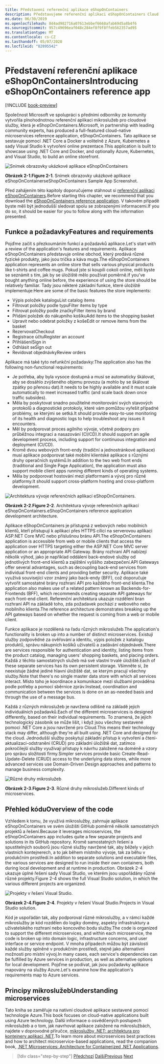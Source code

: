 ```yaml
---
title: Představení referenční aplikace eShopOnContainers
description: Představujeme referenční aplikaci eShopOnContainers Cloud Native mikroslužeb pro ASP.NET Core a Azure.
ms.date: 06/30/2019
ms.openlocfilehash: 8d4ad982716a07613ebbef6668afab69d5a8b4f6
ms.sourcegitcommit: 957c49696eaf048c284ef8f9f8ffeb562357ad95
ms.translationtype: MT
ms.contentlocale: cs-CZ
ms.lasthandoff: 05/07/2020
ms.locfileid: "82895542"
---
```

# <a name="introducing-eshoponcontainers-reference-app"></a><span data-ttu-id="d885e-103">Představení referenční aplikace eShopOnContainers</span><span class="sxs-lookup"><span data-stu-id="d885e-103">Introducing eShopOnContainers reference app</span></span>

[!INCLUDE [book-preview](../../../includes/book-preview.md)]

<span data-ttu-id="d885e-104">Společnost Microsoft ve spolupráci s předními odborníky ze komunity vytvořila plnohodnotnou referenční aplikaci mikroslužeb pro cloudové služby, která je eShopOnContainers.</span><span class="sxs-lookup"><span data-stu-id="d885e-104">Microsoft, in partnership with leading community experts, has produced a full-featured cloud-native microservices reference application, eShopOnContainers.</span></span> <span data-ttu-id="d885e-105">Tato aplikace se sestavuje pomocí .NET Core a Docker a volitelně z Azure, Kubernetes a sady Visual Studio k vytvoření online prezentace.</span><span class="sxs-lookup"><span data-stu-id="d885e-105">This application is built to showcase using .NET Core and Docker, and optionally Azure, Kubernetes, and Visual Studio, to build an online storefront.</span></span>

![Snímek obrazovky ukázkové aplikace eShopOnContainers](./media/eshoponcontainers-sample-app-screenshot.png)

<span data-ttu-id="d885e-107">**Obrázek 2-1**.</span><span class="sxs-lookup"><span data-stu-id="d885e-107">**Figure 2-1**.</span></span> <span data-ttu-id="d885e-108">Snímek obrazovky ukázkové aplikace eShopOnContainers</span><span class="sxs-lookup"><span data-stu-id="d885e-108">eShopOnContainers Sample App Screenshot.</span></span>

<span data-ttu-id="d885e-109">Před zahájením této kapitoly doporučujeme stáhnout si [referenční aplikaci eShopOnContainers](https://github.com/dotnet-architecture/eShopOnContainers).</span><span class="sxs-lookup"><span data-stu-id="d885e-109">Before starting this chapter, we recommend that you download the [eShopOnContainers reference application](https://github.com/dotnet-architecture/eShopOnContainers).</span></span> <span data-ttu-id="d885e-110">V takovém případě byste měli být jednodušší sledovat spolu se zobrazenými informacemi.</span><span class="sxs-lookup"><span data-stu-id="d885e-110">If you do so, it should be easier for you to follow along with the information presented.</span></span>

## <a name="features-and-requirements"></a><span data-ttu-id="d885e-111">Funkce a požadavky</span><span class="sxs-lookup"><span data-stu-id="d885e-111">Features and requirements</span></span>

<span data-ttu-id="d885e-112">Pojďme začít s přezkoumáním funkcí a požadavků aplikace.</span><span class="sxs-lookup"><span data-stu-id="d885e-112">Let's start with a review of the application's features and requirements.</span></span> <span data-ttu-id="d885e-113">Aplikace eShopOnContainers představuje online obchod, který prodává různé fyzické produkty, jako jsou trička a káva mugs.</span><span class="sxs-lookup"><span data-stu-id="d885e-113">The eShopOnContainers application represents an online store that sells various physical products like t-shirts and coffee mugs.</span></span> <span data-ttu-id="d885e-114">Pokud jste si koupili cokoli online, měli byste se seznámit s tím, jak by se úložiště mělo používat poměrně.</span><span class="sxs-lookup"><span data-stu-id="d885e-114">If you've bought anything online before, the experience of using the store should be relatively familiar.</span></span> <span data-ttu-id="d885e-115">Tady jsou některé základní funkce, které úložiště implementuje:</span><span class="sxs-lookup"><span data-stu-id="d885e-115">Here are some of the basic features the store implements:</span></span>

- <span data-ttu-id="d885e-116">Výpis položek katalogu</span><span class="sxs-lookup"><span data-stu-id="d885e-116">List catalog items</span></span>
- <span data-ttu-id="d885e-117">Filtrovat položky podle typu</span><span class="sxs-lookup"><span data-stu-id="d885e-117">Filter items by type</span></span>
- <span data-ttu-id="d885e-118">Filtrovat položky podle značky</span><span class="sxs-lookup"><span data-stu-id="d885e-118">Filter items by brand</span></span>
- <span data-ttu-id="d885e-119">Přidání položek do nákupního košíku</span><span class="sxs-lookup"><span data-stu-id="d885e-119">Add items to the shopping basket</span></span>
- <span data-ttu-id="d885e-120">Upravit nebo odebrat položky z koše</span><span class="sxs-lookup"><span data-stu-id="d885e-120">Edit or remove items from the basket</span></span>
- <span data-ttu-id="d885e-121">Rezervovat</span><span class="sxs-lookup"><span data-stu-id="d885e-121">Checkout</span></span>
- <span data-ttu-id="d885e-122">Registrace účtu</span><span class="sxs-lookup"><span data-stu-id="d885e-122">Register an account</span></span>
- <span data-ttu-id="d885e-123">Přihlášení</span><span class="sxs-lookup"><span data-stu-id="d885e-123">Sign in</span></span>
- <span data-ttu-id="d885e-124">Odhlásit se</span><span class="sxs-lookup"><span data-stu-id="d885e-124">Sign out</span></span>
- <span data-ttu-id="d885e-125">Revidovat objednávky</span><span class="sxs-lookup"><span data-stu-id="d885e-125">Review orders</span></span>

<span data-ttu-id="d885e-126">Aplikace má také tyto nefunkční požadavky:</span><span class="sxs-lookup"><span data-stu-id="d885e-126">The application also has the following non-functional requirements:</span></span>

- <span data-ttu-id="d885e-127">Je potřeba, aby byla vysoce dostupná a musí se automaticky škálovat, aby se dosáhlo zvýšeného objemu provozu (a mohlo by se škálovat zpátky po přenosu dat).</span><span class="sxs-lookup"><span data-stu-id="d885e-127">It needs to be highly available and it must scale automatically to meet increased traffic (and scale back down once traffic subsides).</span></span>
- <span data-ttu-id="d885e-128">Měla by poskytovat snadno použitelné monitorování svých stavových protokolů a diagnostické protokoly, které vám pomůžou vyřešit případné problémy, se kterými se setká.</span><span class="sxs-lookup"><span data-stu-id="d885e-128">It should provide easy-to-use monitoring of its health and diagnostic logs to help troubleshoot any issues it encounters.</span></span>
- <span data-ttu-id="d885e-129">Měl by podporovat proces agilního vývoje, včetně podpory pro průběžnou integraci a nasazování (CI/CD).</span><span class="sxs-lookup"><span data-stu-id="d885e-129">It should support an agile development process, including support for continuous integration and deployment (CI/CD).</span></span>
- <span data-ttu-id="d885e-130">Kromě dvou webových front-endy (tradiční a jednostránkové aplikace) musí aplikace podporovat také mobilní klientské aplikace s různými druhy operačních systémů.</span><span class="sxs-lookup"><span data-stu-id="d885e-130">In addition to the two web front ends (traditional and Single Page Application), the application must also support mobile client apps running different kinds of operating systems.</span></span>
- <span data-ttu-id="d885e-131">Měla by podporovat hostování mezi platformami a vývoj pro různé platformy.</span><span class="sxs-lookup"><span data-stu-id="d885e-131">It should support cross-platform hosting and cross-platform development.</span></span>

![Architektura vývoje referenčních aplikací eShopOnContainers.](./media/eshoponcontainers-development-architecture.png)

<span data-ttu-id="d885e-133">**Obrázek 2-2**.</span><span class="sxs-lookup"><span data-stu-id="d885e-133">**Figure 2-2**.</span></span> <span data-ttu-id="d885e-134">Architektura vývoje referenčních aplikací eShopOnContainers.</span><span class="sxs-lookup"><span data-stu-id="d885e-134">eShopOnContainers reference application development architecture.</span></span>

<span data-ttu-id="d885e-135">Aplikace eShopOnContainers je přístupná z webových nebo mobilních klientů, kteří přistupují k aplikaci přes HTTPS cílící na serverovou aplikaci ASP.NET Core MVC nebo příslušnou bránu API.</span><span class="sxs-lookup"><span data-stu-id="d885e-135">The eShopOnContainers application is accessible from web or mobile clients that access the application over HTTPS targeting either the ASP.NET Core MVC server application or an appropriate API Gateway.</span></span> <span data-ttu-id="d885e-136">Brány rozhraní API nabízejí několik výhod, jako je například oddálení back-endové služby od jednotlivých front-end klientů a zajištění vyššího zabezpečení.</span><span class="sxs-lookup"><span data-stu-id="d885e-136">API Gateways offer several advantages, such as decoupling back-end services from individual front-end clients and providing better security.</span></span> <span data-ttu-id="d885e-137">Aplikace také využívá související vzor známý jako back-endy (BFF), což doporučuje vytvořit samostatné brány rozhraní API pro každého front-end klienta.</span><span class="sxs-lookup"><span data-stu-id="d885e-137">The application also makes use of a related pattern known as Backends-for-Frontends (BFF), which recommends creating separate API gateways for each front-end client.</span></span> <span data-ttu-id="d885e-138">Referenční architektura ukazuje rozdělení bran rozhraní API na základě toho, zda požadavek pochází z webového nebo mobilního klienta.</span><span class="sxs-lookup"><span data-stu-id="d885e-138">The reference architecture demonstrates breaking up the API gateways based on whether the request is coming from a web or mobile client.</span></span>

<span data-ttu-id="d885e-139">Funkce aplikace je rozdělená na řadu různých mikroslužeb.</span><span class="sxs-lookup"><span data-stu-id="d885e-139">The application's functionality is broken up into a number of distinct microservices.</span></span> <span data-ttu-id="d885e-140">Existují služby zodpovědné za ověřování a identitu, výpis položek z katalogu produktů, správu nákupních košíků uživatelů a zadávání objednávek.</span><span class="sxs-lookup"><span data-stu-id="d885e-140">There are services responsible for authentication and identity, listing items from the product catalog, managing users' shopping baskets, and  placing orders.</span></span> <span data-ttu-id="d885e-141">Každá z těchto samostatných služeb má své vlastní trvalé úložiště.</span><span class="sxs-lookup"><span data-stu-id="d885e-141">Each of these separate services has its own persistent storage.</span></span> <span data-ttu-id="d885e-142">Všimněte si, že neexistuje žádné jediné hlavní úložiště dat, se kterým pracují všechny služby.</span><span class="sxs-lookup"><span data-stu-id="d885e-142">Note that there's no single master data store with which all services interact.</span></span> <span data-ttu-id="d885e-143">Místo toho je koordinace a komunikace mezi službami prováděna podle potřeby a pomocí sběrnice zpráv.</span><span class="sxs-lookup"><span data-stu-id="d885e-143">Instead, coordination and communication between the services is done on an as-needed basis and through the use of a message bus.</span></span>

<span data-ttu-id="d885e-144">Každá z různých mikroslužeb je navržena odlišně na základě jejich individuálních požadavků.</span><span class="sxs-lookup"><span data-stu-id="d885e-144">Each of the different microservices is designed differently, based on their individual requirements.</span></span> <span data-ttu-id="d885e-145">To znamená, že jejich technologický zásobník se může lišit, i když jsou všechny sestavené pomocí .NET Core a jsou navržené pro Cloud.</span><span class="sxs-lookup"><span data-stu-id="d885e-145">This means their technology stack may differ, although they're all built using .NET Core and designed for the cloud.</span></span> <span data-ttu-id="d885e-146">Jednodušší služby poskytují základní přístup k vytvoření a čtení-aktualizaci-odstranění (CRUD) pro základní úložiště dat, zatímco pokročilejší služby využívají přístupy k návrhu založené na doméně a vzory pro správu složitosti firmy.</span><span class="sxs-lookup"><span data-stu-id="d885e-146">Simpler services provide basic Create-Read-Update-Delete (CRUD) access to the underlying data stores, while more advanced services use Domain-Driven Design approaches and patterns to manage business complexity.</span></span>

![Různé druhy mikroslužeb](./media/different-kinds-of-microservices.png)

<span data-ttu-id="d885e-148">**Obrázek 2-3**.</span><span class="sxs-lookup"><span data-stu-id="d885e-148">**Figure 2-3**.</span></span> <span data-ttu-id="d885e-149">Různé druhy mikroslužeb.</span><span class="sxs-lookup"><span data-stu-id="d885e-149">Different kinds of microservices.</span></span>

## <a name="overview-of-the-code"></a><span data-ttu-id="d885e-150">Přehled kódu</span><span class="sxs-lookup"><span data-stu-id="d885e-150">Overview of the code</span></span>

<span data-ttu-id="d885e-151">Vzhledem k tomu, že využívá mikroslužby, zahrnuje aplikace eShopOnContainers ve svém úložišti GitHub poměrně několik samostatných projektů a řešení.</span><span class="sxs-lookup"><span data-stu-id="d885e-151">Because it leverages microservices, the eShopOnContainers app includes quite a few separate projects and solutions in its GitHub repository.</span></span> <span data-ttu-id="d885e-152">Kromě samostatných řešení a spustitelných souborů jsou různé služby navržené tak, aby běžely v jejich vlastních kontejnerech, a to jak během místního vývoje, tak za běhu v produkčním prostředí.</span><span class="sxs-lookup"><span data-stu-id="d885e-152">In addition to separate solutions and executable files, the various services are designed to run inside their own containers, both during local development and at runtime in production.</span></span> <span data-ttu-id="d885e-153">Obrázek 2-4 ukazuje úplné řešení sady Visual Studio, ve kterém jsou uspořádány různé různé projekty.</span><span class="sxs-lookup"><span data-stu-id="d885e-153">Figure 2-4 shows the full Visual Studio solution, in which the various different projects are organized.</span></span>

![Projekty v řešení Visual Studio.](./media/projects-in-visual-studio-solution.png)

<span data-ttu-id="d885e-155">**Obrázek 2-4**.</span><span class="sxs-lookup"><span data-stu-id="d885e-155">**Figure 2-4**.</span></span> <span data-ttu-id="d885e-156">Projekty v řešení Visual Studio.</span><span class="sxs-lookup"><span data-stu-id="d885e-156">Projects in Visual Studio solution.</span></span>

<span data-ttu-id="d885e-157">Kód je uspořádán tak, aby podporoval různé mikroslužby, a v rámci každé mikroslužby je kód rozdělen do logiky domény, aspekty infrastruktury a uživatelského rozhraní nebo koncového bodu služby.</span><span class="sxs-lookup"><span data-stu-id="d885e-157">The code is organized to support the different microservices, and within each microservice, the code is broken up into domain logic, infrastructure concerns, and user interface or service endpoint.</span></span> <span data-ttu-id="d885e-158">V mnoha případech můžou být závislosti každé služby splněné v produkčním prostředí, stejně jako alternativní možnosti pro místní vývoj.</span><span class="sxs-lookup"><span data-stu-id="d885e-158">In many cases, each service's dependencies can be fulfilled by Azure services in production, as well as alternative options for local development.</span></span> <span data-ttu-id="d885e-159">Pojďme se podívat, jak jsou požadavky aplikace mapovány na služby Azure.</span><span class="sxs-lookup"><span data-stu-id="d885e-159">Let's examine how the application's requirements map to Azure services.</span></span>

## <a name="understanding-microservices"></a><span data-ttu-id="d885e-160">Principy mikroslužeb</span><span class="sxs-lookup"><span data-stu-id="d885e-160">Understanding microservices</span></span>

<span data-ttu-id="d885e-161">Tato kniha se zaměřuje na nativní cloudové aplikace sestavené pomocí technologie Azure.</span><span class="sxs-lookup"><span data-stu-id="d885e-161">This book focuses on cloud-native applications built using Azure technology.</span></span> <span data-ttu-id="d885e-162">Další informace o osvědčených postupech mikroslužeb a o tom, jak navrhovat aplikace založené na mikroslužbách, najdete v doprovodné příručce, [mikroslužby .NET: architektura pro kontejnery aplikací .NET](https://dotnet.microsoft.com/download/thank-you/microservices-architecture-ebook).</span><span class="sxs-lookup"><span data-stu-id="d885e-162">To learn more about microservices best practices and how to architect microservice-based applications, read the companion book, [.NET Microservices: Architecture for Containerized .NET Applications](https://dotnet.microsoft.com/download/thank-you/microservices-architecture-ebook).</span></span>

>[!div class="step-by-step"]
><span data-ttu-id="d885e-163">[Předchozí](candidate-apps.md)
>[Další](map-eshoponcontainers-azure-services.md)</span><span class="sxs-lookup"><span data-stu-id="d885e-163">[Previous](candidate-apps.md)
[Next](map-eshoponcontainers-azure-services.md)</span></span>
